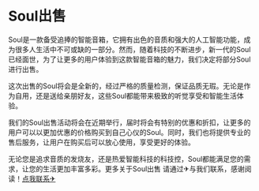# Soul出售

Soul是一款备受追捧的智能音箱，它拥有出色的音质和强大的人工智能功能，成为很多人生活中不可或缺的一部分。然而，随着科技的不断进步，新一代的Soul已经面世，为了让更多的用户体验到这款智能音箱的魅力，我们决定将部分Soul进行出售。

这次出售的Soul将会是全新的，经过严格的质量检测，保证品质无瑕。无论是作为自用，还是送给亲朋好友，这些Soul都能带来极致的听觉享受和智能生活体验。

我们的Soul出售活动将会在近期举行，届时将会有特别的优惠和折扣，让更多的用户可以以更加优惠的价格购买到自己心仪的Soul。同时，我们也将提供专业的售后服务，让用户在购买后可以放心使用，享受更好的体验。

无论您是追求音质的发烧友，还是热爱智能科技的科技控，Soul都能满足您的需求，让您的生活更加丰富多彩。更多关于Soul出售 请通过✈与我们联系，感谢阅读！[点我联系✈](https://img.G208.com)